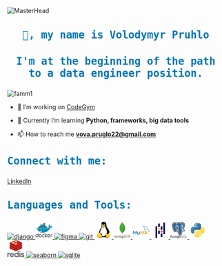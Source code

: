 ![MasterHead](https://www.clarkson.edu/sites/default/files/2023-06/Mathematics-Hero-1600x900.jpg)
<h1 align="center" style="font-family: monospace; font-size: 24px; color: #0077b6;">👋, my name is Volodymyr Pruhlo</h1>
<h3 align="center" style="font-family: monospace; font-size: 24px; color: #0077b6;">I'm at the beginning of the path to a data engineer position.</h3>


<p align="left"> <img src="https://komarev.com/ghpvc/?username=famm1&label=Profile%20views&color=0e75b6&style=flat" alt="famm1" /> </p>

- 🔭 I’m working on [CodeGym](https://codegym.cc/)

- 🌱 Сurrently I’m learning **Python, frameworks, big data tools**

- 📫 How to reach me **vova.pruglo22@gmail.com**

<h3 align="left" style="font-family: 'JetBrains Mono', monospace; font-size: 24px; color: #0077b6;">Connect with me:</h3>

<p align="left">
<a href="https://www.linkedin.com/in/volodymyr-pruhlo-a35505196/" target="_blank">LinkedIn</a>
</p>

<h3 align="left" style="font-family: 'JetBrains Mono', monospace; font-size: 24px; color: #0077b6;">Languages and Tools:</h3>
<p align="left"> <a href="https://www.djangoproject.com/" target="_blank" rel="noreferrer"> <img src="https://cdn.worldvectorlogo.com/logos/django.svg" alt="django" width="40" height="40"/> </a> <a href="https://www.docker.com/" target="_blank" rel="noreferrer"> <img src="https://raw.githubusercontent.com/devicons/devicon/master/icons/docker/docker-original-wordmark.svg" alt="docker" width="40" height="40"/> </a> <a href="https://www.figma.com/" target="_blank" rel="noreferrer"> <img src="https://www.vectorlogo.zone/logos/figma/figma-icon.svg" alt="figma" width="40" height="40"/> </a> <a href="https://git-scm.com/" target="_blank" rel="noreferrer"> <img src="https://www.vectorlogo.zone/logos/git-scm/git-scm-icon.svg" alt="git" width="40" height="40"/> </a> <a href="https://www.linux.org/" target="_blank" rel="noreferrer"> <img src="https://raw.githubusercontent.com/devicons/devicon/master/icons/linux/linux-original.svg" alt="linux" width="40" height="40"/> </a> <a href="https://www.mongodb.com/" target="_blank" rel="noreferrer"> <img src="https://raw.githubusercontent.com/devicons/devicon/master/icons/mongodb/mongodb-original-wordmark.svg" alt="mongodb" width="40" height="40"/> </a> <a href="https://www.mysql.com/" target="_blank" rel="noreferrer"> <img src="https://raw.githubusercontent.com/devicons/devicon/master/icons/mysql/mysql-original-wordmark.svg" alt="mysql" width="40" height="40"/> </a> <a href="https://pandas.pydata.org/" target="_blank" rel="noreferrer"> <img src="https://raw.githubusercontent.com/devicons/devicon/2ae2a900d2f041da66e950e4d48052658d850630/icons/pandas/pandas-original.svg" alt="pandas" width="40" height="40"/> </a> <a href="https://www.postgresql.org" target="_blank" rel="noreferrer"> <img src="https://raw.githubusercontent.com/devicons/devicon/master/icons/postgresql/postgresql-original-wordmark.svg" alt="postgresql" width="40" height="40"/> </a> <a href="https://www.python.org" target="_blank" rel="noreferrer"> <img src="https://raw.githubusercontent.com/devicons/devicon/master/icons/python/python-original.svg" alt="python" width="40" height="40"/> </a> <a href="https://redis.io" target="_blank" rel="noreferrer"> <img src="https://raw.githubusercontent.com/devicons/devicon/master/icons/redis/redis-original-wordmark.svg" alt="redis" width="40" height="40"/> </a> <a href="https://seaborn.pydata.org/" target="_blank" rel="noreferrer"> <img src="https://seaborn.pydata.org/_images/logo-mark-lightbg.svg" alt="seaborn" width="40" height="40"/> </a> <a href="https://www.sqlite.org/" target="_blank" rel="noreferrer"> <img src="https://www.vectorlogo.zone/logos/sqlite/sqlite-icon.svg" alt="sqlite" width="40" height="40"/> </a> </p>
